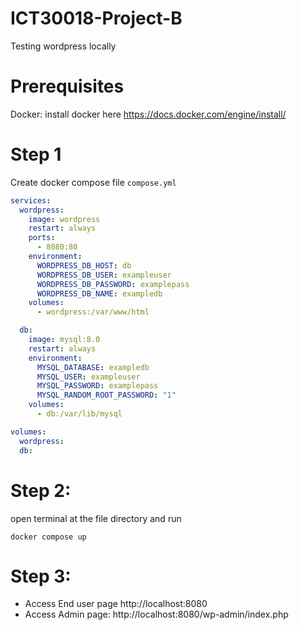 # ICT30018-Project-B


Testing wordpress locally
# Prerequisites

Docker: install docker here https://docs.docker.com/engine/install/

# Step 1 
Create docker compose file `compose.yml` 
```yaml
services:
  wordpress:
    image: wordpress
    restart: always
    ports:
      - 8080:80
    environment:
      WORDPRESS_DB_HOST: db
      WORDPRESS_DB_USER: exampleuser
      WORDPRESS_DB_PASSWORD: examplepass
      WORDPRESS_DB_NAME: exampledb
    volumes:
      - wordpress:/var/www/html

  db:
    image: mysql:8.0
    restart: always
    environment:
      MYSQL_DATABASE: exampledb
      MYSQL_USER: exampleuser
      MYSQL_PASSWORD: examplepass
      MYSQL_RANDOM_ROOT_PASSWORD: "1"
    volumes:
      - db:/var/lib/mysql

volumes:
  wordpress:
  db:
 ```


# Step 2:
open terminal at the file directory and run 
```
docker compose up
```

# Step 3:
- Access End user page http://localhost:8080
- Access Admin page: http://localhost:8080/wp-admin/index.php
 
